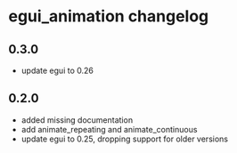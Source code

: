 # egui_animation changelog

## 0.3.0
- update egui to 0.26

## 0.2.0
- added missing documentation
- add animate_repeating and animate_continuous
- update egui to 0.25, dropping support for older versions